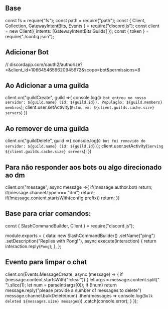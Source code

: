 ## Base

const fs = require("fs");
const path = require("path");
const { Client, Collection, GatewayIntentBits, Events } = require("discord.js");
const client = new Client({ intents: [GatewayIntentBits.Guilds] });
const { token } = require("./config.json");

## Adicionar Bot

// discordapp.com/oauth2/authorize?=&client_id=1066454659620945972&scope=bot&permissions=8

## Ao Adicionar a uma guilda

client.on("guildCreate", guild =>{
console.log(`O bot entrou no nosso servidor: ${guild.name} (id: ${guild.id}). População: ${guild.members} membros`);
client.user.setActivity(`Estou em: ${client.guilds.cache.size} servers`)
})

## Ao remover de uma guilda

client.on("guildDelete", guild =>{
console.log(`O bot foi removido do servidor: ${guild.name} (id: ${guild.id})`);
client.user.setActivity(`Serving ${client.guilds.cache.size} servers`);
})

## Para não responder aos bots ou algo direcionado ao dm

client.on("message", async message =>{
if(message.author.bot) return;
if(message.channel.type === "dm") return;
if(!message.content.startsWith(config.prefix)) return;
})

## Base para criar comandos:

const { SlashCommandBuilder, Client } = require("discord.js");

module.exports = {
data: new SlashCommandBuilder()
.setName("ping")
.setDescription("Replies with Pong!"),
async execute(interaction) {
return interaction.reply(`Pong`);
},
};

## Evento para limpar o chat

client.on(Events.MessageCreate, async (message) => {
if (message.content.startsWith("!clear")) {
let args = message.content.split(" ").slice(1);
let num = parseInt(args[0]);
if (!num) return message.reply("please provide a number of messages to delete")
message.channel.bulkDelete(num)
.then(messages => console.log(`Bulk deleted ${messages.size} messages`))
.catch(console.error);
}
});

